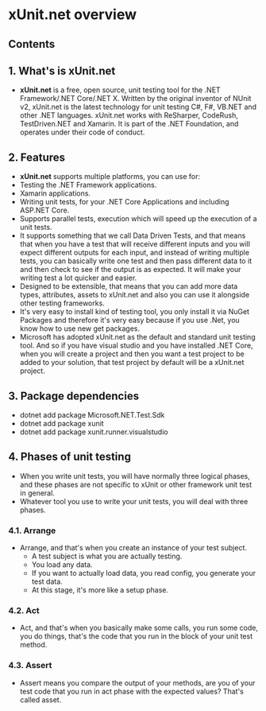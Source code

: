 # xUnit.net overview <!-- omit in toc -->

## Contents <!-- omit in toc -->



## 1. What's is xUnit.net

- **xUnit.net** is a free, open source, unit testing tool for the .NET Framework/.NET Core/.NET X. Written by the original inventor of NUnit v2, xUnit.net is the latest technology for unit testing C#, F#, VB.NET and other .NET languages. xUnit.net works with ReSharper, CodeRush, TestDriven.NET and Xamarin. It is part of the .NET Foundation, and operates under their code of conduct.

## 2. Features

- **xUnit.net** supports multiple platforms, you can use for:
- Testing the .NET Framework applications.
- Xamarin applications.
- Writing unit tests, for your .NET Core Applications and including ASP.NET Core.
- Supports parallel tests, execution which will speed up the execution of a unit tests.
- It supports something that we call Data Driven Tests, and that means that when you have a test that will receive different inputs and you will expect different outputs for each input, and instead of writing multiple tests, you can basically write one test and then pass different data to it and then check to see if the output is as expected. It will make your writing test a lot quicker and easier.
- Designed to be extensible, that means that you can add more data types, attributes, assets to xUnit.net and also you can use it alongside other testing frameworks.
- It's very easy to install kind of testing tool, you only install it via NuGet Packages and therefore it's very easy because if you use .Net, you know how to use new get packages.
- Microsoft has adopted xUnit.net as the default and standard unit testing tool. And so if you have visual studio and you have installed .NET Core, when you will create a project and then you want a test project to be added to your solution, that test project by default will be a xUnit.net project.

## 3. Package dependencies

- dotnet add package Microsoft.NET.Test.Sdk
- dotnet add package xunit
- dotnet add package xunit.runner.visualstudio

## 4. Phases of unit testing

- When you write unit tests, you will have normally three logical phases, and these phases are not specific to xUnit or other framework unit test in general.
- Whatever tool you use to write your unit tests, you will deal with three phases.

### 4.1. Arrange

- Arrange, and that's when you create an instance of your test subject.
  - A test subject is what you are actually testing.
  - You load any data.
  - If you want to actually load data, you read config, you generate your test data.
  - At this stage, it's more like a setup phase.

### 4.2. Act

- Act, and that's when you basically make some calls, you run some code, you do things, that's the code that you run in the block of your unit test method.

### 4.3. Assert

- Assert means you compare the output of your methods, are you of your test code that you run in act phase with the expected values? That's called asset.